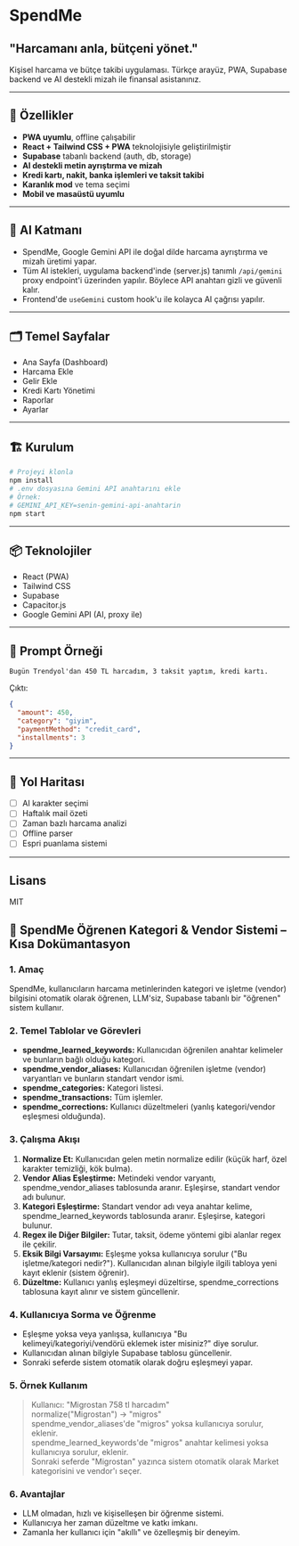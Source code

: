 # SpendMe

## "Harcamanı anla, bütçeni yönet."

Kişisel harcama ve bütçe takibi uygulaması. Türkçe arayüz, PWA, Supabase backend ve AI destekli mizah ile finansal asistanınız.

---

## 🚀 Özellikler
- **PWA uyumlu**, offline çalışabilir
- **React + Tailwind CSS + PWA** teknolojisiyle geliştirilmiştir
- **Supabase** tabanlı backend (auth, db, storage)
- **AI destekli metin ayrıştırma ve mizah**
- **Kredi kartı, nakit, banka işlemleri ve taksit takibi**
- **Karanlık mod** ve tema seçimi
- **Mobil ve masaüstü uyumlu**

---

## 🧠 AI Katmanı
- SpendMe, Google Gemini API ile doğal dilde harcama ayrıştırma ve mizah üretimi yapar.
- Tüm AI istekleri, uygulama backend'inde (server.js) tanımlı `/api/gemini` proxy endpoint'i üzerinden yapılır. Böylece API anahtarı gizli ve güvenli kalır.
- Frontend'de `useGemini` custom hook'u ile kolayca AI çağrısı yapılır.

---

## 🗂️ Temel Sayfalar
- Ana Sayfa (Dashboard)
- Harcama Ekle
- Gelir Ekle
- Kredi Kartı Yönetimi
- Raporlar
- Ayarlar

---

## 🏗️ Kurulum
```sh
# Projeyi klonla
npm install
# .env dosyasına Gemini API anahtarını ekle
# Örnek:
# GEMINI_API_KEY=senin-gemini-api-anahtarin
npm start
```

---

## 📦 Teknolojiler
- React (PWA)
- Tailwind CSS
- Supabase
- Capacitor.js
- Google Gemini API (AI, proxy ile)

---

## 📜 Prompt Örneği
```
Bugün Trendyol'dan 450 TL harcadım, 3 taksit yaptım, kredi kartı.
```
Çıktı:
```json
{
  "amount": 450,
  "category": "giyim",
  "paymentMethod": "credit_card",
  "installments": 3
}
```

---

## 🧩 Yol Haritası
- [ ] AI karakter seçimi
- [ ] Haftalık mail özeti
- [ ] Zaman bazlı harcama analizi
- [ ] Offline parser
- [ ] Espri puanlama sistemi

---

## Lisans
MIT 

## 🧠 SpendMe Öğrenen Kategori & Vendor Sistemi – Kısa Dokümantasyon

### 1. Amaç
SpendMe, kullanıcıların harcama metinlerinden kategori ve işletme (vendor) bilgisini otomatik olarak öğrenen, LLM'siz, Supabase tabanlı bir "öğrenen" sistem kullanır.

### 2. Temel Tablolar ve Görevleri
- **spendme_learned_keywords:**  Kullanıcıdan öğrenilen anahtar kelimeler ve bunların bağlı olduğu kategori.
- **spendme_vendor_aliases:**  Kullanıcıdan öğrenilen işletme (vendor) varyantları ve bunların standart vendor ismi.
- **spendme_categories:**  Kategori listesi.
- **spendme_transactions:**  Tüm işlemler.
- **spendme_corrections:**  Kullanıcı düzeltmeleri (yanlış kategori/vendor eşleşmesi olduğunda).

### 3. Çalışma Akışı
1. **Normalize Et:**  Kullanıcıdan gelen metin normalize edilir (küçük harf, özel karakter temizliği, kök bulma).
2. **Vendor Alias Eşleştirme:**  Metindeki vendor varyantı, spendme_vendor_aliases tablosunda aranır. Eşleşirse, standart vendor adı bulunur.
3. **Kategori Eşleştirme:**  Standart vendor adı veya anahtar kelime, spendme_learned_keywords tablosunda aranır. Eşleşirse, kategori bulunur.
4. **Regex ile Diğer Bilgiler:**  Tutar, taksit, ödeme yöntemi gibi alanlar regex ile çekilir.
5. **Eksik Bilgi Varsayımı:**  Eşleşme yoksa kullanıcıya sorulur ("Bu işletme/kategori nedir?"). Kullanıcıdan alınan bilgiyle ilgili tabloya yeni kayıt eklenir (sistem öğrenir).
6. **Düzeltme:**  Kullanıcı yanlış eşleşmeyi düzeltirse, spendme_corrections tablosuna kayıt alınır ve sistem güncellenir.

### 4. Kullanıcıya Sorma ve Öğrenme
- Eşleşme yoksa veya yanlışsa, kullanıcıya "Bu kelimeyi/kategoriyi/vendörü eklemek ister misiniz?" diye sorulur.
- Kullanıcıdan alınan bilgiyle Supabase tablosu güncellenir.
- Sonraki seferde sistem otomatik olarak doğru eşleşmeyi yapar.

### 5. Örnek Kullanım
> Kullanıcı: "Migrostan 758 tl harcadım"  
> normalize("Migrostan") → "migros"  
> spendme_vendor_aliases'de "migros" yoksa kullanıcıya sorulur, eklenir.  
> spendme_learned_keywords'de "migros" anahtar kelimesi yoksa kullanıcıya sorulur, eklenir.  
> Sonraki seferde "Migrostan" yazınca sistem otomatik olarak Market kategorisini ve vendor'ı seçer.

### 6. Avantajlar
- LLM olmadan, hızlı ve kişiselleşen bir öğrenme sistemi.
- Kullanıcıya her zaman düzeltme ve katkı imkanı.
- Zamanla her kullanıcı için "akıllı" ve özelleşmiş bir deneyim. 
